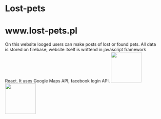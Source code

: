 <h1>Lost-pets</h1>
<h1>www.lost-pets.pl</h1>
On this website looged users can make posts of lost or found pets. All data is stored on firebase, website itself is writtend in javascript framework React. It uses Google Maps API, facebook login API.

<img src="https://user-images.githubusercontent.com/57400708/130099930-dcee9a86-f865-4ebf-a544-71b71a48004b.png" style="height: 100px; width:100px;"/>
<br>
<img src="https://user-images.githubusercontent.com/57400708/130099967-68d603a9-d69d-441b-95ca-93ea4140894c.png" style="height: 100px; width:100px;"/>




